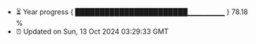 - ⏳ Year progress { ███████████████████████▁▁▁▁▁▁▁ } 78.18 %
- ⏰ Updated on Sun, 13 Oct 2024 03:29:33 GMT

